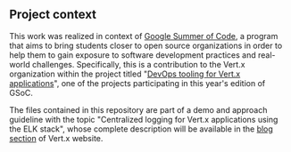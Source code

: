 ## Project context
This work was realized in context of [Google Summer of Code](https://summerofcode.withgoogle.com/about/), a program that aims to bring students closer to open source organizations in order to help them to gain exposure to software development practices and real-world challenges. Specifically, this is a contribution to the Vert.x organization within the project titled "[DevOps tooling for Vert.x applications](https://summerofcode.withgoogle.com/projects/#4858492141699072)", one of the projects participating in this year's edition of GSoC.

The files contained in this repository are part of a demo and approach guideline with the topic "Centralized logging for Vert.x applications using the ELK stack", whose complete description will be available in the [blog section](http://vertx.io/blog/) of Vert.x website.

